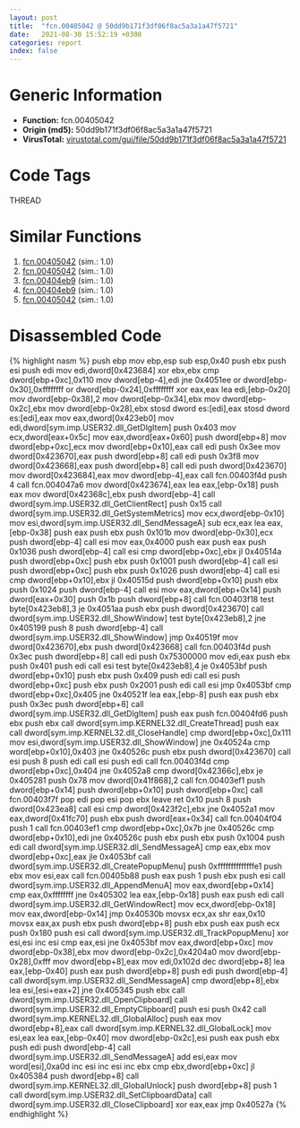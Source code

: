```yaml
---
layout: post
title:  "fcn.00405042 @ 50dd9b171f3df06f8ac5a3a1a47f5721"
date:   2021-08-30 15:52:19 +0300
categories: report
index: false
---
```


# Generic Information
- **Function:** fcn.00405042
- **Origin (md5):** 50dd9b171f3df06f8ac5a3a1a47f5721
- **VirusTotal:** [virustotal.com/gui/file/50dd9b171f3df06f8ac5a3a1a47f5721][virustotal_ref]

# Code Tags
<span class="tag" id="THREAD">THREAD</span>


# Similar Functions

1. [fcn.00405042][similar_1_ref] (sim.: 1.0)
2. [fcn.00405042][similar_2_ref] (sim.: 1.0)
3. [fcn.00404eb9][similar_3_ref] (sim.: 1.0)
4. [fcn.00404eb9][similar_4_ref] (sim.: 1.0)
5. [fcn.00405042][similar_5_ref] (sim.: 1.0)


# Disassembled Code

{% highlight nasm %}
push ebp
mov ebp,esp
sub esp,0x40
push ebx
push esi
push edi
mov edi,dword[0x423684]
xor ebx,ebx
cmp dword[ebp+0xc],0x110
mov dword[ebp-4],edi
jne 0x4051ee
or dword[ebp-0x30],0xffffffff
or dword[ebp-0x24],0xffffffff
xor eax,eax
lea edi,[ebp-0x20]
mov dword[ebp-0x38],2
mov dword[ebp-0x34],ebx
mov dword[ebp-0x2c],ebx
mov dword[ebp-0x28],ebx
stosd dword es:[edi],eax
stosd dword es:[edi],eax
mov eax,dword[0x423eb0]
mov edi,dword[sym.imp.USER32.dll_GetDlgItem]
push 0x403
mov ecx,dword[eax+0x5c]
mov eax,dword[eax+0x60]
push dword[ebp+8]
mov dword[ebp+0xc],ecx
mov dword[ebp+0x10],eax
call edi
push 0x3ee
mov dword[0x423670],eax
push dword[ebp+8]
call edi
push 0x3f8
mov dword[0x423668],eax
push dword[ebp+8]
call edi
push dword[0x423670]
mov dword[0x423684],eax
mov dword[ebp-4],eax
call fcn.00403f4d
push 4
call fcn.004047a6
mov dword[0x423674],eax
lea eax,[ebp-0x18]
push eax
mov dword[0x42368c],ebx
push dword[ebp-4]
call dword[sym.imp.USER32.dll_GetClientRect]
push 0x15
call dword[sym.imp.USER32.dll_GetSystemMetrics]
mov ecx,dword[ebp-0x10]
mov esi,dword[sym.imp.USER32.dll_SendMessageA]
sub ecx,eax
lea eax,[ebp-0x38]
push eax
push ebx
push 0x101b
mov dword[ebp-0x30],ecx
push dword[ebp-4]
call esi
mov eax,0x4000
push eax
push eax
push 0x1036
push dword[ebp-4]
call esi
cmp dword[ebp+0xc],ebx
jl 0x40514a
push dword[ebp+0xc]
push ebx
push 0x1001
push dword[ebp-4]
call esi
push dword[ebp+0xc]
push ebx
push 0x1026
push dword[ebp-4]
call esi
cmp dword[ebp+0x10],ebx
jl 0x40515d
push dword[ebp+0x10]
push ebx
push 0x1024
push dword[ebp-4]
call esi
mov eax,dword[ebp+0x14]
push dword[eax+0x30]
push 0x1b
push dword[ebp+8]
call fcn.00403f18
test byte[0x423eb8],3
je 0x4051aa
push ebx
push dword[0x423670]
call dword[sym.imp.USER32.dll_ShowWindow]
test byte[0x423eb8],2
jne 0x405199
push 8
push dword[ebp-4]
call dword[sym.imp.USER32.dll_ShowWindow]
jmp 0x40519f
mov dword[0x423670],ebx
push dword[0x423668]
call fcn.00403f4d
push 0x3ec
push dword[ebp+8]
call edi
push 0x75300000
mov edi,eax
push ebx
push 0x401
push edi
call esi
test byte[0x423eb8],4
je 0x4053bf
push dword[ebp+0x10]
push ebx
push 0x409
push edi
call esi
push dword[ebp+0xc]
push ebx
push 0x2001
push edi
call esi
jmp 0x4053bf
cmp dword[ebp+0xc],0x405
jne 0x40521f
lea eax,[ebp-8]
push eax
push ebx
push 0x3ec
push dword[ebp+8]
call dword[sym.imp.USER32.dll_GetDlgItem]
push eax
push fcn.00404fd6
push ebx
push ebx
call dword[sym.imp.KERNEL32.dll_CreateThread]
push eax
call dword[sym.imp.KERNEL32.dll_CloseHandle]
cmp dword[ebp+0xc],0x111
mov esi,dword[sym.imp.USER32.dll_ShowWindow]
jne 0x40524a
cmp word[ebp+0x10],0x403
jne 0x40526c
push ebx
push dword[0x423670]
call esi
push 8
push edi
call esi
push edi
call fcn.00403f4d
cmp dword[ebp+0xc],0x404
jne 0x4052a8
cmp dword[0x42366c],ebx
je 0x405281
push 0x78
mov dword[0x41f868],2
call fcn.00403ef1
push dword[ebp+0x14]
push dword[ebp+0x10]
push dword[ebp+0xc]
call fcn.00403f7f
pop edi
pop esi
pop ebx
leave
ret 0x10
push 8
push dword[0x423ea8]
call esi
cmp dword[0x423f2c],ebx
jne 0x4052a1
mov eax,dword[0x41fc70]
push ebx
push dword[eax+0x34]
call fcn.00404f04
push 1
call fcn.00403ef1
cmp dword[ebp+0xc],0x7b
jne 0x40526c
cmp dword[ebp+0x10],edi
jne 0x40526c
push ebx
push ebx
push 0x1004
push edi
call dword[sym.imp.USER32.dll_SendMessageA]
cmp eax,ebx
mov dword[ebp+0xc],eax
jle 0x4053bf
call dword[sym.imp.USER32.dll_CreatePopupMenu]
push 0xffffffffffffffe1
push ebx
mov esi,eax
call fcn.00405b88
push eax
push 1
push ebx
push esi
call dword[sym.imp.USER32.dll_AppendMenuA]
mov eax,dword[ebp+0x14]
cmp eax,0xffffffff
jne 0x405302
lea eax,[ebp-0x18]
push eax
push edi
call dword[sym.imp.USER32.dll_GetWindowRect]
mov ecx,dword[ebp-0x18]
mov eax,dword[ebp-0x14]
jmp 0x40530b
movsx ecx,ax
shr eax,0x10
movsx eax,ax
push ebx
push dword[ebp+8]
push ebx
push eax
push ecx
push 0x180
push esi
call dword[sym.imp.USER32.dll_TrackPopupMenu]
xor esi,esi
inc esi
cmp eax,esi
jne 0x4053bf
mov eax,dword[ebp+0xc]
mov dword[ebp-0x38],ebx
mov dword[ebp-0x2c],0x4204a0
mov dword[ebp-0x28],0xfff
mov dword[ebp+8],eax
mov edi,0x102d
dec dword[ebp+8]
lea eax,[ebp-0x40]
push eax
push dword[ebp+8]
push edi
push dword[ebp-4]
call dword[sym.imp.USER32.dll_SendMessageA]
cmp dword[ebp+8],ebx
lea esi,[esi+eax+2]
jne 0x405345
push ebx
call dword[sym.imp.USER32.dll_OpenClipboard]
call dword[sym.imp.USER32.dll_EmptyClipboard]
push esi
push 0x42
call dword[sym.imp.KERNEL32.dll_GlobalAlloc]
push eax
mov dword[ebp+8],eax
call dword[sym.imp.KERNEL32.dll_GlobalLock]
mov esi,eax
lea eax,[ebp-0x40]
mov dword[ebp-0x2c],esi
push eax
push ebx
push edi
push dword[ebp-4]
call dword[sym.imp.USER32.dll_SendMessageA]
add esi,eax
mov word[esi],0xa0d
inc esi
inc esi
inc ebx
cmp ebx,dword[ebp+0xc]
jl 0x405384
push dword[ebp+8]
call dword[sym.imp.KERNEL32.dll_GlobalUnlock]
push dword[ebp+8]
push 1
call dword[sym.imp.USER32.dll_SetClipboardData]
call dword[sym.imp.USER32.dll_CloseClipboard]
xor eax,eax
jmp 0x40527a
{% endhighlight %}


[similar_1_ref]: /report/fcn.00405042@06689e718004fe3ee3bfc132b456240e
[similar_2_ref]: /report/fcn.00405042@3a780067b4fcdbc523bd6f0e3b89f181
[similar_3_ref]: /report/fcn.00404eb9@045e0ff2c8ee6fdcaf20f3769c6f3c76
[similar_4_ref]: /report/fcn.00404eb9@595b48effa204acca09e846b8e091f46
[similar_5_ref]: /report/fcn.00405042@983fe9598b69120a048e4bbfe8d8764c
[virustotal_ref]: https://www.virustotal.com/gui/file/50dd9b171f3df06f8ac5a3a1a47f5721